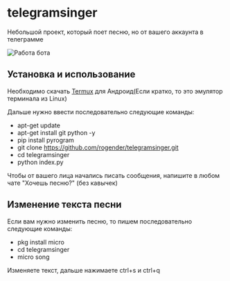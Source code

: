 # telegramsinger
Небольшой проект, который поет песню, но от вашего аккаунта в телеграмме

![Работа бота](https://github.com/rogender/telegramsinger/blob/main/screenshots/telegram_song.jpg) 

## Установка и использование
Необходимо скачать [Termux](https://play.google.com/store/apps/details?id=com.termux) для Андроид(Если кратко, то это эмулятор терминала из Linux)

Дальше нужно ввести последовательно следующие команды:
- apt-get update
- apt-get install git python -y
- pip install pyrogram
- git clone https://github.com/rogender/telegramsinger.git
- cd telegramsinger
- python index.py

Чтобы от вашего лица начались писать сообщения, напишите в любом чате "Хочешь песню?" (без кавычек)

## Изменение текста песни
Если вам нужно изменить песню, то пишем последовательно следующие команды:
- pkg install micro
- cd telegramsinger
- micro song

Изменяете текст, дальше нажимаете ctrl+s и ctrl+q

